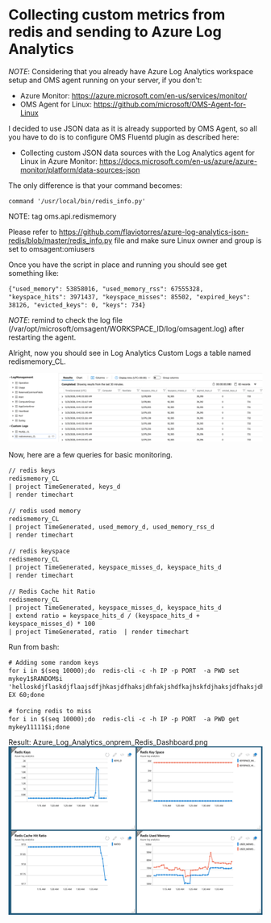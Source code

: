 # Collecting custom metrics from redis and sending to Azure Log Analytics

*NOTE*: Considering that you already have Azure Log Analytics workspace setup and OMS agent running on your server, if you don't:
- Azure Monitor: https://azure.microsoft.com/en-us/services/monitor/
- OMS Agent for Linux: https://github.com/microsoft/OMS-Agent-for-Linux  


I decided to use JSON data as it is already supported by OMS Agent, so all you have to do is to configure OMS Fluentd plugin as described here:
- Collecting custom JSON data sources with the Log Analytics agent for Linux in Azure Monitor: https://docs.microsoft.com/en-us/azure/azure-monitor/platform/data-sources-json


The only difference is that your command becomes:


```
command '/usr/local/bin/redis_info.py'
```
NOTE: tag oms.api.redismemory

Please refer to https://github.com/flaviotorres/azure-log-analytics-json-redis/blob/master/redis_info.py file and make sure Linux owner and group is set to omsagent:omiusers

Once you have the script in place and running you should see get something like:

```
{"used_memory": 53858016, "used_memory_rss": 67555328, "keyspace_hits": 3971437, "keyspace_misses": 85502, "expired_keys": 38126, "evicted_keys": 0, "keys": 734}
```

*NOTE*: remind to check the log file (/var/opt/microsoft/omsagent/WORKSPACE_ID/log/omsagent.log) after restarting the agent. 

Alright, now you should see in Log Analytics Custom Logs a table named redismemory_CL. 


![Log Analytics Query Workspace](https://github.com/flaviotorres/azure-log-analytics-json-redis/blob/master/Azure_Log_analytics_log_workspace.png?raw=true)


Now, here are a few queries for basic monitoring.


```
// redis keys
redismemory_CL
| project TimeGenerated, keys_d
| render timechart

// redis used memory
redismemory_CL
| project TimeGenerated, used_memory_d, used_memory_rss_d
| render timechart 

// redis keyspace
redismemory_CL
| project TimeGenerated, keyspace_misses_d, keyspace_hits_d
| render timechart 

// Redis Cache hit Ratio
redismemory_CL
| project TimeGenerated, keyspace_misses_d, keyspace_hits_d
| extend ratio = keyspace_hits_d / (keyspace_hits_d + keyspace_misses_d) * 100
| project TimeGenerated, ratio  | render timechart 
```


Run from bash:
```
# Adding some random keys
for i in $(seq 10000);do  redis-cli -c -h IP -p PORT  -a PWD set mykey1$RANDOM$i 'helloskdjflaskdjflaajsdfjhkasjdfhaksjdhfakjshdfkajhskfdjhaksjdfhaksjdhfkajshdfkjashdkjfhaskjdhfaksjdhf' EX 60;done

# forcing redis to miss 
for i in $(seq 10000);do  redis-cli -c -h IP -p PORT  -a PWD get mykey11111$i;done
```

Result:
Azure_Log_Analytics_onprem_Redis_Dashboard.png
![Log Analytics Dashboard](https://github.com/flaviotorres/azure-log-analytics-json-redis/blob/master/Azure_Log_Analytics_onprem_Redis_Dashboard.png?raw=true)

